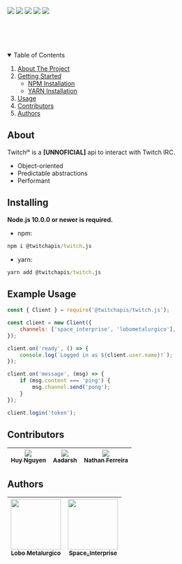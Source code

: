 <p>
  <img src="https://img.shields.io/discord/773920681246851083?style=for-the-badge&color=7289da&logo=discord&logoColor=FFFFFF"/>
  <a href="https://www.npmjs.com/package/@twitchapis/twitch.js"><img src="https://img.shields.io/npm/v/@twitchapis/twitch.js.svg?style=for-the-badge&maxAge=3600"/></a>
  <a href="https://www.npmjs.com/package/@twitchapis/twitch.js"><img src="https://img.shields.io/npm/dt/@twitchapis/twitch.js.svg?style=for-the-badge&maxAge=3600"/></a>
  <a href="https://github.com/twitchapis/twitch.js/graphs/contributors"><img src="https://img.shields.io/github/contributors/twitchapis/twitch.js.svg?style=for-the-badge"/></a>
  <a href="https://github.com/twitchapis/twitch.js/blob/main/LICENSE"><img src="https://img.shields.io/github/license/twitchapis/twitch.js.svg?style=for-the-badge"/></a>
</p>

<br/>
<br/>
<br/>
<br/>

<details open="open">
  <summary>Table of Contents</summary>
  <ol>
    <li>
      <a href="#about">About The Project</a>
    </li>
    <li>
      <a href="#installing">Getting Started</a>
      <ul>
        <li><a href="#npm">NPM Installation</a></li>
        <li><a href="#yarn">YARN Installation</a></li>
      </ul>
    </li>
    <li><a href="#example-usage">Usage</a></li>
    <li><a href="#contributors">Contributors</a></li>
    <li><a href="#authors">Authors</a></li>
  </ol>
</details>

## About

Twitchʲˢ is a <b>[UNNOFICIAL]</b> api to interact with Twitch IRC.

- Object-oriented
- Predictable abstractions
- Performant

## Installing

**Node.js 10.0.0 or newer is required.**

- npm:

```bat
npm i @twitchapis/twitch.js
```

- yarn:

```bat
yarn add @twitchapis/twitch.js
```

## Example Usage

```javascript
const { Client } = require('@twitchapis/twitch.js');

const client = new Client({
    channels: ['space_interprise', 'lobometalurgico'],
});

client.on('ready', () => {
    console.log(`Logged in as ${client.user.name}!`);
});

client.on('message', (msg) => {
    if (msg.content === 'ping') {
        msg.channel.send('pong');
    }
});

client.login('token');
```

## Contributors

| [<img src="https://avatars3.githubusercontent.com/u/10421864?s=120&v=4" witdh="115"><br><sub>Huy Nguyen</sub>](https://github.com/foxviet) | [<img src="https://avatars3.githubusercontent.com/u/54549066?s=120&v=4" witdh="115"><br><sub>Aadarsh</sub>](https://github.com/Itsaadarsh) | [<img src="https://avatars3.githubusercontent.com/u/14365254?s=120&v=4" witdh="115"><br><sub>Nathan Ferreira</sub>](https://github.com/nathan130200) |
| :-------------------------------------------------------------------------------------------------------------------------------------------: | :----------------------------------------------------------------------------------------------------------------------------------------: | :--------------------------------------------------------------------------------------------------------------------------------------------------: |

## Authors

| [<img src="https://avatars3.githubusercontent.com/u/43734867?s=120&u=4c7c28e1c72445f234f37ca2cf8b000133fdfd24&v=4" width=115><br><sub>Lobo Metalurgico</sub>](https://github.com/LoboMetalurgico) | [<img src="https://avatars3.githubusercontent.com/u/44732812?s=120&u=37014703e35379861b0abbd585d035304e1e061d&v=4" width=115><br><sub>Space_Interprise</sub>](https://github.com/emanuelfranklyn) |
| :-----------------------------------------------------------------------------------------------------------------------------------------------------------------------------------------------: | :-----------------------------------------------------------------------------------------------------------------------------------------------------------------------------------------------: |
